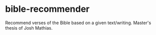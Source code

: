 # bible-recommender
Recommend verses of the Bible based on a given text/writing.
Master's thesis of Josh Mathias.
